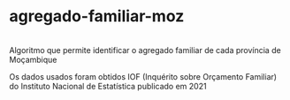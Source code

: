 # agregado-familiar-moz

<p><br>Algoritmo que permite identificar o agregado familiar de cada província de Moçambique</br></p>
Os dados usados foram obtidos IOF (Inquérito sobre Orçamento Familiar) do Instituto Nacional de Estatística publicado em 2021

